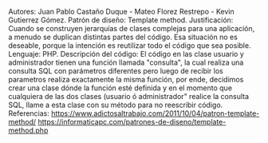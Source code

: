 Autores: Juan Pablo Castaño Duque - Mateo Florez Restrepo - Kevin Gutierrez Gómez.
Patrón de diseño: Template method.
Justificación: Cuando se construyen jerarquías de clases complejas para una aplicación, a menudo se duplican distintas partes del código. Esa situación no es deseable, porque la intención es reutilizar todo el código que sea posible.
Lenguaje: PHP.
Descripción del código: El código en las clase usuario y administrador tienen una función llamada "consulta", la cual realiza una consulta SQL con parámetros diferentes pero luego de recibir los parametros realiza exactamente la misma función, por ende, decidimos crear una clase dónde la función esté definida y en el momento que cualquiera de las dos clases (usuario ó administrador" realice la consulta SQL, llame a esta clase con su método para no reescribir código.
Referencias:
https://www.adictosaltrabajo.com/2011/10/04/patron-template-method/
https://informaticapc.com/patrones-de-diseno/template-method.php
